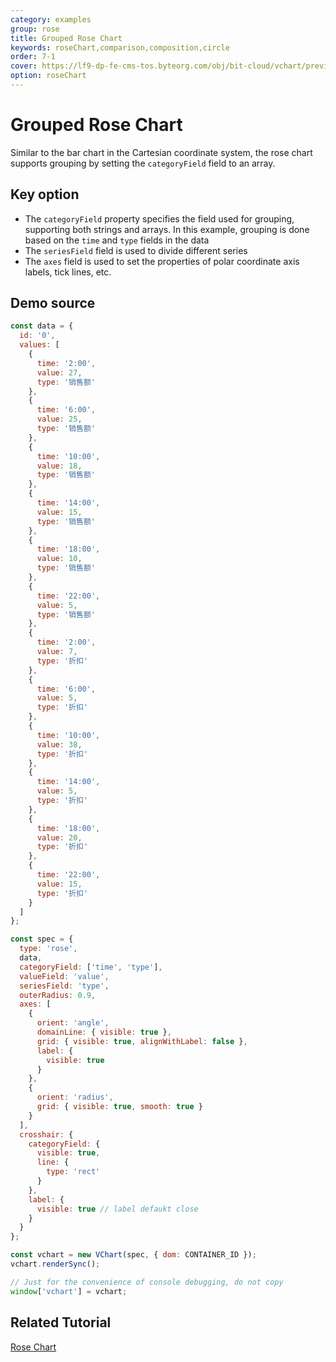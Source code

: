 ```yaml
---
category: examples
group: rose
title: Grouped Rose Chart
keywords: roseChart,comparison,composition,circle
order: 7-1
cover: https://lf9-dp-fe-cms-tos.byteorg.com/obj/bit-cloud/vchart/preview/rose-chart/rose-grouped.png
option: roseChart
---
```


# Grouped Rose Chart

Similar to the bar chart in the Cartesian coordinate system, the rose chart supports grouping by setting the `categoryField` field to an array.

## Key option

- The `categoryField` property specifies the field used for grouping, supporting both strings and arrays. In this example, grouping is done based on the `time` and `type` fields in the data
- The `seriesField` field is used to divide different series
- The `axes` field is used to set the properties of polar coordinate axis labels, tick lines, etc.

## Demo source

```javascript livedemo
const data = {
  id: '0',
  values: [
    {
      time: '2:00',
      value: 27,
      type: '销售额'
    },
    {
      time: '6:00',
      value: 25,
      type: '销售额'
    },
    {
      time: '10:00',
      value: 18,
      type: '销售额'
    },
    {
      time: '14:00',
      value: 15,
      type: '销售额'
    },
    {
      time: '18:00',
      value: 10,
      type: '销售额'
    },
    {
      time: '22:00',
      value: 5,
      type: '销售额'
    },
    {
      time: '2:00',
      value: 7,
      type: '折扣'
    },
    {
      time: '6:00',
      value: 5,
      type: '折扣'
    },
    {
      time: '10:00',
      value: 38,
      type: '折扣'
    },
    {
      time: '14:00',
      value: 5,
      type: '折扣'
    },
    {
      time: '18:00',
      value: 20,
      type: '折扣'
    },
    {
      time: '22:00',
      value: 15,
      type: '折扣'
    }
  ]
};

const spec = {
  type: 'rose',
  data,
  categoryField: ['time', 'type'],
  valueField: 'value',
  seriesField: 'type',
  outerRadius: 0.9,
  axes: [
    {
      orient: 'angle',
      domainLine: { visible: true },
      grid: { visible: true, alignWithLabel: false },
      label: {
        visible: true
      }
    },
    {
      orient: 'radius',
      grid: { visible: true, smooth: true }
    }
  ],
  crosshair: {
    categoryField: {
      visible: true,
      line: {
        type: 'rect'
      }
    },
    label: {
      visible: true // label defaukt close
    }
  }
};

const vchart = new VChart(spec, { dom: CONTAINER_ID });
vchart.renderSync();

// Just for the convenience of console debugging, do not copy
window['vchart'] = vchart;
```

## Related Tutorial

[Rose Chart](link)
